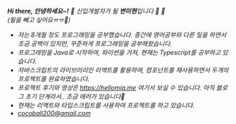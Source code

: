 <p>
 <em> <b>Hi there, 안녕하세요~!</b> 👋
  신입개발자가 될 <b>변미현</b>입니다 🌱 🌱 <br>
  (될을 빼고 싶어요ㅠㅠ🙏)
  
  
  </br>
  
  
  - 저는 8개월 정도 프로그래밍을 공부했습니다. 중간에 영어공부와 다른 일을 하면서 조금 공백이 있지만, 꾸준하게 프로그래밍을 공부해왔습니다. </br>
 - 프로그래밍을 Java로 시작하여, 파이썬을 거쳐, 현재는 Typescript를 공부하고 있습니다.</br>
- 자바스크립트의 라이브러리인 리액트를 활용하여, 컴포넌트를 재사용하면서 두개의 프로젝트를 완료하였습니다.</br>
- 프로젝트 후기와 영상은 https://hellomia.me 여기서 보실 수 있습니다. 아직 블로그 초기 단계라서.. 조금 에러가 있습니다🙏</br>
- 현재는 리액트와 타입스크립트를 사용하여 프로젝트를 하고 있습니다. </br>
- cocoball200@gmail.com
 </em>
 </p>


